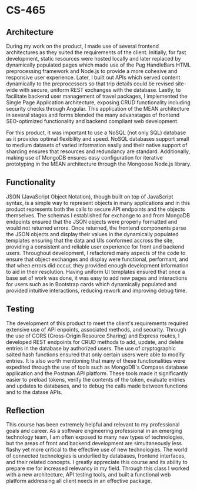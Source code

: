 # CS-465

## Architecture

During my work on the product, I made use of several frontend architectures as they suited the requirements of the client. Initially, for fast development, static resources were hosted locally and later replaced by dynamically populated pages which made use of the Pug HandleBars HTML preprocessing framework and Node.js to provide a more cohesive and responsive user experience. Later, I built out APIs which served content dynamically to the preprocessors so that trip details could be revised site-wide with secure, uniform REST exchanges with the database. Lastly, to facilitate backend user management of travel packages, I implemented the Single Page Application architecture, exposing CRUD functionality including security checks through Angular. This application of the MEAN architecture in several stages and forms blended the many advanatages of frontend SEO-optimized functionality and backend compliant web development. 

For this product, it was important to use a NoSQL (not only SQL) database as it provides optimal flexibility and speed. NoSQL databases support small to medium datasets of varied information easily and their native support of sharding ensures that resources and redundancy are standard. Additionally, making use of MongoDB ensures easy configuration for iterative prototyping in the MEAN architecture through the Mongoose Node.js library.  


## Functionality

JSON (JavaScript Object Notation), though built on top of JavaScript syntax, is a simple way to represent objects in many applications and in this product represents both the calls to secure API endpoints and the objects themselves. The schemas I established for exchange to and from MongoDB endpoints ensured that the JSON objects were properly formatted and would not returned errors. Once returned, the frontend components parse the JSON objects and display their values in the dynamically populated templates ensuring that the data and UIs conformed accross the site, providing a consistent and reliable user experience for front and backend users. Throughout development, I refactored many aspects of the code to ensure that object exchanges and display were functional, performant, and that when errors did occur, they provided enough development information to aid in their resolution. Having uniform UI templates ensured that once a base set of work was done, it was easy to add new pages and interactions for users such as in Bootstrap cards which dynamically populated and provided intuitive interactions, reducing rework and improving debug time.


## Testing

The development of this product to meet the client's requirements required extensive use of API enpoints, associated methods, and security. Through the use of CORS (Cross-Origin Resource Sharing) and Express routes, I developed REST endpoints for CRUD methods to add, update, and delete entries in the database by authorized users. The use of cryptographic salted hash functions ensured that only certain users were able to modify entries. It is also worth mentioning that many of these functionalities were expedited through the use of tools such as MongoDB's Compass database application and the Postman API platform. These tools made it significantly easier to preload tokens, verify the contents of the token, evaluate entries and updates to databases, and to debug the calls made between functions and to the datase APIs.

## Reflection

This course has been extremely helpful and relevant to my professional goals and career. As a software engineering professional in an emerging technology team, I am often exposed to many new types of technologies, but the areas of front and backend development are simultaneously less flashy yet more critical to the effective use of new technologies. The world of connected technologies is underlied by databases, frontend interfaces, and their related concepts. I greatly appreciate this course and its ability to prepare me for increased relevancy in my field. Through this class I worked with a new architecture, API testing tools, and built a functional web platform addressing all client needs in an effective package.
